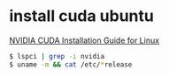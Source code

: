# install cuda ubuntu

 [NVIDIA CUDA Installation Guide for Linux](https://docs.nvidia.com/cuda/cuda-installation-guide-linux/index.html#abstract)  

```bash
$ lspci | grep -i nvidia
$ uname -m && cat /etc/*release
```
<!--stackedit_data:
eyJoaXN0b3J5IjpbODYwOTM4MDQwXX0=
-->